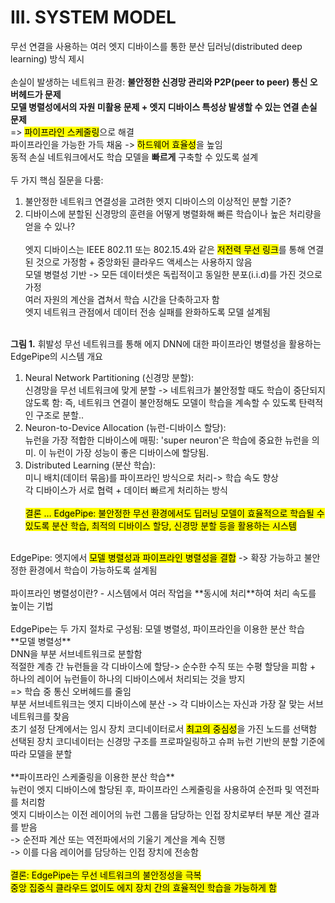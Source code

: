 # III. SYSTEM MODEL
무선 연결을 사용하는 여러 엣지 디바이스를 통한 분산 딥러닝(distributed deep learning) 방식 제시<br><br>
손실이 발생하는 네트워크 환경: **불안정한 신경망 관리와 P2P(peer to peer) 통신 오버헤드가 문제**<br>
**모델 병렬성에서의 자원 미활용 문제 + 엣지 디바이스 특성상 발생할 수 있는 연결 손실 문제** <br>
=> <mark>파이프라인 스케줄링</mark>으로 해결<br>
파이프라인을 가능한 가득 채움 -> <mark>하드웨어 효율성</mark>을 높임<br>
동적 손실 네트워크에서도 학습 모델을 **빠르게** 구축할 수 있도록 설계<br><br>
두 가지 핵심 질문을 다룸:<br>
1.	불안정한 네트워크 연결성을 고려한 엣지 디바이스의 이상적인 분할 기준?<br>
2.	디바이스에 분할된 신경망의 훈련을 어떻게 병렬화해 빠른 학습이나 높은 처리량을 얻을 수 있나?<br><br>
엣지 디바이스는 IEEE 802.11 또는 802.15.4와 같은 <mark>저전력 무선 링크</mark>를 통해 연결된 것으로 가정함 + 중앙화된 클라우드 액세스는 사용하지 않음<br>
모델 병렬성 기반 -> 모든 데이터셋은 독립적이고 동일한 분포(i.i.d)를 가진 것으로 가정<br>
여러 자원의 계산을 겹쳐서 학습 시간을 단축하고자 함<br>
엣지 네트워크 관점에서 데이터 전송 실패를 완화하도록 모델 설계됨<br><br>


 
**그림 1.** 휘발성 무선 네트워크를 통해 에지 DNN에 대한 파이프라인 병렬성을 활용하는 EdgePipe의 시스템 개요<br>
1.	Neural Network Partitioning (신경망 분할):<br>
신경망을 무선 네트워크에 맞게 분할 -> 네트워크가 불안정할 때도 학습이 중단되지 않도록 함: 즉, 네트워크 연결이 불안정해도 모델이 학습을 계속할 수 있도록 탄력적인 구조로 분할..<br>
2.	Neuron-to-Device Allocation (뉴런-디바이스 할당):<br>
뉴런을 가장 적합한 디바이스에 매핑: 'super neuron'은 학습에 중요한 뉴런을 의미. 이 뉴런이 가장 성능이 좋은 디바이스에 할당됨.<br>
3.	Distributed Learning (분산 학습):<br>
미니 배치(데이터 묶음)를 파이프라인 방식으로 처리-> 학습 속도 향상<br>
각 디바이스가 서로 협력 + 데이터 빠르게 처리하는 방식<br><br>
<mark>결론 … EdgePipe: 불안정한 무선 환경에서도 딥러닝 모델이 효율적으로 학습될 수 있도록 분산 학습, 최적의 디바이스 할당, 신경망 분할 등을 활용하는 시스템</mark><br>
<br>
EdgePipe: 엣지에서 <mark>모델 병렬성과 파이프라인 병렬성을 결합</mark> -> 확장 가능하고 불안정한 환경에서 학습이 가능하도록 설계됨<br><br>
파이프라인 병렬성이란? - 시스템에서 여러 작업을 **동시에 처리**하여 처리 속도를 높이는 기법<br><br>
EdgePipe는 두 가지 절차로 구성됨: 모델 병렬성, 파이프라인을 이용한 분산 학습<br>
**모델 병렬성** <br>
DNN을 부분 서브네트워크로 분할함<br>
적절한 계층 간 뉴런들을 각 디바이스에 할당-> 순수한 수직 또는 수평 할당을 피함 + 하나의 레이어 뉴런들이 하나의 디바이스에서 처리되는 것을 방지<br>
=> 학습 중 통신 오버헤드를 줄임<br>
부분 서브네트워크는 엣지 디바이스에 분산 -> 각 디바이스는 자신과 가장 잘 맞는 서브네트워크를 찾음<br>
초기 설정 단계에서는 임시 장치 코디네이터로서 <mark>최고의 중심성</mark>을 가진 노드를 선택함<br>
선택된 장치 코디네이터는 신경망 구조를 프로파일링하고 슈퍼 뉴런 기반의 분할 기준에 따라 모델을 분할<br><br>
**파이프라인 스케줄링을 이용한 분산 학습** <br>
뉴런이 엣지 디바이스에 할당된 후, 파이프라인 스케줄링을 사용하여 순전파 및 역전파를 처리함<br>
엣지 디바이스는 이전 레이어의 뉴런 그룹을 담당하는 인접 장치로부터 부분 계산 결과를 받음<br>
-> 순전파 계산 또는 역전파에서의 기울기 계산을 계속 진행<br>
-> 이를 다음 레이어를 담당하는 인접 장치에 전송함<br><br>
<mark>결론: EdgePipe는 무선 네트워크의 불안정성을 극복</mark><br>
<mark>중앙 집중식 클라우드 없이도 에지 장치 간의 효율적인 학습을 가능하게 함</mark><br>

